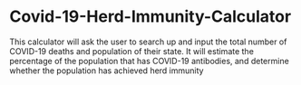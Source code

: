 # Covid-19-Herd-Immunity-Calculator
This calculator will ask the user to search up and input the total number of COVID-19 deaths and population of their state. 
It will estimate the percentage of the population that has COVID-19 antibodies,
and determine whether the population has achieved herd immunity
